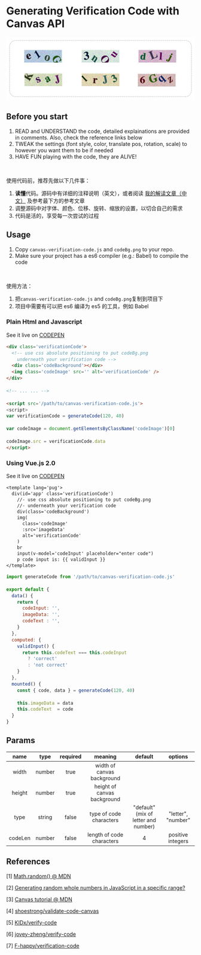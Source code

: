 # Generating Verification Code with Canvas API

<div align="center">
  <img src='./samples.jpg' alt='sample image'>
</div>

## Before you start

1. READ and UNDERSTAND the code, detailed explainations are provided in comments. Also, check the reference links below
2. TWEAK the settings (font style, color, translate pos, rotation, scale) to however you want them to be if needed
3. HAVE FUN playing with the code, they are ALIVE!

<br>

使用代码前，推荐先做以下几件事：

1. **读懂**代码。源码中有详细的注释说明（英文），或者阅读 [我的解读文章（中文）](https://levblanc.com/js/canvas-verification-code.html) 及参考最下方的参考文章
2. 调整源码中对字体、颜色、位移、旋转、缩放的设置，以切合自己的需求
3. 代码是活的，享受每一次尝试的过程

## Usage

1. Copy `canvas-verification-code.js` and `codeBg.png` to your repo.
2. Make sure your project has a es6 compiler (e.g.: Babel) to compile the code

<br>

使用方法：

1. 把`canvas-verification-code.js` and `codeBg.png`复制到项目下
2. 项目中需要有可以把 es6 编译为 es5 的工具，例如 Babel

### Plain Html and Javascript

See it live on [CODEPEN](https://codepen.io/levblanc/pen/bxNPNB/)

```html
<div class='verificationCode'>
  <!-- use css absolute positioning to put codeBg.png   
    underneath your verification code -->
  <div class='codeBackground'></div>
  <img class='codeImage' src='' alt='verificationCode' />
</div>

<!-- ... ... -->

<script src='/path/to/canvas-verification-code.js'>
<script>
var verificationCode = generateCode(120, 40)

var codeImage = document.getElementsByClassName('codeImage')[0]

codeImage.src = verificationCode.data
</script>
```

### Using Vue.js 2.0

See it live on [CODEPEN](https://codepen.io/levblanc/pen/yxywEx/)

```pug
<template lang='pug'>
  div(id='app' class='verificationCode')
    //- use css absolute positioning to put codeBg.png   
    //- underneath your verification code
    div(class='codeBackground')
    img(
      class='codeImage'
      :src='imageData'
      alt='verificationCode'
    )
    br
    input(v-model='codeInput' placeholder="enter code")
    p code input is: {{ validInput }}
</template>
```

```javascript
import generateCode from '/path/to/canvas-verification-code.js'

export default {
  data() {
    return {
      codeInput: '',
      imageData: '',
      codeText : '',
    }
  },
  computed: {
    validInput() {
      return this.codeText === this.codeInput
        ? 'correct'
        : 'not correct'
    }
  },
  mounted() {
    const { code, data } = generateCode(120, 40)

    this.imageData = data
    this.codeText  = code
  }
}
```

## Params

| name    | type     | required | meaning                     | default | options |
| :-----: | :------: | :------: | :------------------------:  | :-----: | :-----: |
| width   | number   | true     | width of canvas background  |         |         | 
| height  | number   | true     | height of canvas background |         |         | 
| type    | string   | false    | type of code characters     | "default" <br/> (mix of letter and number) | "letter", "number" | 
| codeLen | number   | false    | length of code characters   | 4       | positive integers | 



## References

[1] [Math.random() @ MDN](https://developer.mozilla.org/en-US/docs/Web/JavaScript/Reference/Global_Objects/Math/random)

[2] [Generating random whole numbers in JavaScript in a specific range?](https://stackoverflow.com/questions/1527803/generating-random-whole-numbers-in-javascript-in-a-specific-range)

[3] [Canvas tutorial @ MDN](https://developer.mozilla.org/en-US/docs/Web/API/Canvas_API/Tutorial)

[4] [shoestrong/validate-code-canvas](https://github.com/shoestrong/validate-code-canvas)

[5] [KIDx/verify-code](https://github.com/KIDx/verify-code)

[6] [jovey-zheng/verify-code](https://github.com/jovey-zheng/verify-code)

[7] [F-happy/verification-code](https://github.com/F-happy/verification-code)